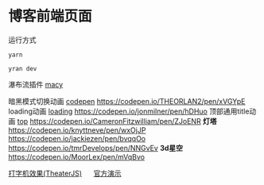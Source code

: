 # 博客前端页面   

运行方式
```shell
yarn

yran dev
```

瀑布流插件
[macy](https://github.com/bigbite/macy.js)

暗黑模式切换动画
[codepen](https://codepen.io/jackiezen/pen/WMavEV)
https://codepen.io/THEORLAN2/pen/xVGYpE
loading动画
[loading](https://codepen.io/TurkAysenur/pen/oNbNmxY)
https://codepen.io/jonmilner/pen/hDHuo
顶部通用title动画
[top](https://codepen.io/aybukeceylan/pen/OJJzXde)
https://codepen.io/CameronFitzwilliam/pen/ZJoENR  **灯塔**
https://codepen.io/knyttneve/pen/wxOjJP   
https://codepen.io/jackiezen/pen/bvqqOo
https://codepen.io/tmrDevelops/pen/NNGvEv    **3d星空**
https://codepen.io/MoorLex/pen/mVqBvo   

[打字机效果(TheaterJS)](https://www.jianshu.com/p/a51bbc259fb7) &nbsp;&nbsp;&nbsp;&nbsp;
[官方演示](https://codepen.io/Zhouzi/pen/JoRazP)

